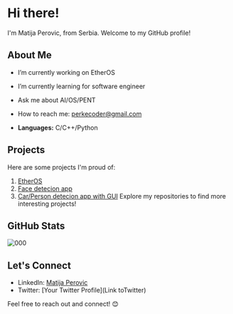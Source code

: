# Hi there!

I'm Matija Perovic, from Serbia. Welcome to my GitHub profile!

## About Me

- I’m currently working on EtherOS
- I’m currently learning for software engineer
- Ask me about AI/OS/PENT
- How to reach me: perkecoder@gmail.com

- **Languages:** C/C++/Python

## Projects

Here are some projects I'm proud of:

1. [EtherOS](https://github.com/Perke000/EtherOS)
2. [Face detecion app](https://github.com/Perke000/FaceDetectionApp)
3. [Car/Person detecion app with GUI](https://github.com/Perke000/CarPersonBothDetection-SimpleGUIapp)
Explore my repositories to find more interesting projects!

## GitHub Stats

![000](https://github-readme-stats.vercel.app/api?username=Perke000&show_icons=true&count_private=true)

## Let's Connect

- LinkedIn: [Matija Perovic](https://www.linkedin.com/in/mperovic123/)
- Twitter: [Your Twitter Profile](Link toTwitter)

Feel free to reach out and connect! 😊
